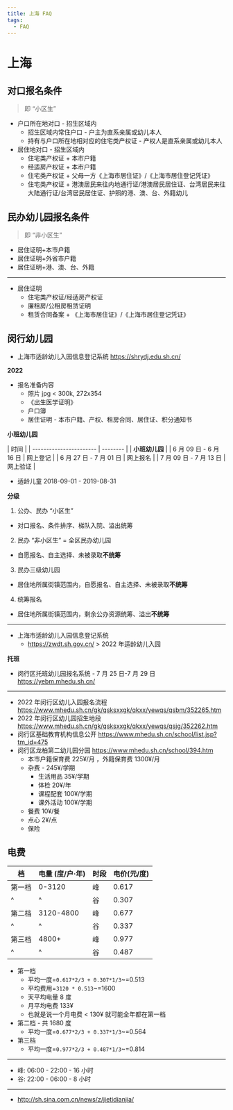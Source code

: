 ```yaml
---
title: 上海 FAQ
tags:
  - FAQ
---
```


# 上海

## 对口报名条件

> 即 “小区生”

- 户口所在地对口 - 招生区域内
  - 招生区域内常住户口 - 户主为直系亲属或幼儿本人
  - 持有与户口所在地相对应的住宅类产权证 - 产权人是直系亲属或幼儿本人
- 居住地对口 - 招生区域内
  - 住宅类产权证 + 本市户籍
  - 经适房产权证 + 本市户籍
  - 住宅类产权证 + 父母一方《上海市居住证》/《上海市居住登记凭证》
  - 住宅类产权证 + 港澳居民来往内地通行证/港澳居民居住证、台湾居民来往大陆通行证/台湾居民居住证、护照的港、澳、台、外籍幼儿

## 民办幼儿园报名条件

> 即 “非小区生”

- 居住证明+本市户籍
- 居住证明+外省市户籍
- 居住证明+港、澳、台、外籍

---

- 居住证明
  - 住宅类产权证/经适房产权证
  - 廉租房/公租房租赁证明
  - 租赁合同备案 + 《上海市居住证》/《上海市居住登记凭证》

## 闵行幼儿园

- 上海市适龄幼儿入园信息登记系统
  https://shrydj.edu.sh.cn/

**2022**

- 报名准备内容
  - 照片 jpg < 300k, 272x354
  - 《出生医学证明》
  - 户口簿
  - 居住证明 - 本市户籍、产权、租房合同、居住证、积分通知书

**小班幼儿园**

| 时间                    |
| ----------------------- | -------- |
| **小班幼儿园**          |
| 6 月 09 日 - 6 月 16 日 | 网上登记 |
| 6 月 27 日 - 7 月 01 日 | 网上报名 |
| 7 月 09 日 - 7 月 13 日 | 网上验证 |

- 适龄儿童 2018-09-01 - 2019-08-31

**分级**

1. 公办、民办 “小区生”

- 对口报名、条件排序、梯队入院、溢出统筹

2. 民办 “非小区生” = 全区民办幼儿园

- 自愿报名、自主选择、未被录取**不统筹**

3. 民办三级幼儿园

- 居住地所属街镇范围内，自愿报名、自主选择、未被录取**不统筹**

4. 统筹报名

- 居住地所属街镇范围内，剩余公办资源统筹、溢出**不统筹**

---

- 上海市适龄幼儿入园信息登记系统
  - https://zwdt.sh.gov.cn/ > 2022 年适龄幼儿入园

**托班**

- 闵行区托班幼儿园报名系统 - 7 月 25 日-7 月 29 日
  https://yebm.mhedu.sh.cn/

---

- 2022 年闵行区幼儿入园报名流程
  https://www.mhedu.sh.cn/gk/qsksxxgk/qkxx/yewqs/qsbm/352265.htm
- 2022 年闵行区幼儿园招生地段
  https://www.mhedu.sh.cn/gk/qsksxxgk/qkxx/yewqs/qsjg/352262.htm
- 闵行区基础教育机构信息公开
  https://www.mhedu.sh.cn/school/list.jsp?tm_id=475
- 闵行区龙柏第二幼儿园分园
  https://www.mhedu.sh.cn/school/394.htm
  - 本市户籍保育费 225¥/月 ，外籍保育费 1300¥/月
  - 杂费 - 245¥/学期
    - 生活用品 35¥/学期
    - 体检 20¥/年
    - 课程配套 100¥/学期
    - 课外活动 100¥/学期
  - 餐费 10¥/餐
  - 点心 2¥/点
  - 保险

## 电费

| 档     | 电量 (度/户·年) | 时段 | 电价(元/度) |
| ------ | --------------- | ---- | ----------- |
| 第一档 | 0-3120          | 峰   | 0.617       |
| ^      | ^               | 谷   | 0.307       |
| 第二档 | 3120-4800       | 峰   | 0.677       |
| ^      | ^               | 谷   | 0.337       |
| 第三档 | 4800+           | 峰   | 0.977       |
| ^      | ^               | 谷   | 0.487       |

- 第一档
  - 平均一度=`0.617*2/3 + 0.307*1/3`~=0.513
  - 平均费用=`3120 * 0.513`~=1600
  - 天平均电量 8 度
  - 月平均电费 133¥
  - 也就是说一个月电费 < 130¥ 就可能全年都在第一档
- 第二档 - 共 1680 度
  - 平均一度=`0.677*2/3 + 0.337*1/3`~=0.564
- 第三档
  - 平均一度=`0.977*2/3 + 0.487*1/3`~=0.814

---

- 峰: 06:00 - 22:00 - 16 小时
- 谷: 22:00 - 06:00 - 8 小时

---

- http://sh.sina.com.cn/news/z/jietidianjia/
